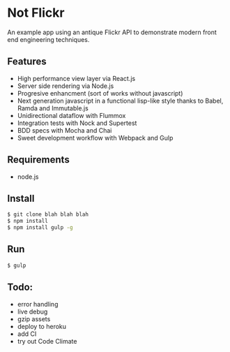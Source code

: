 # Not Flickr

An example app using an antique Flickr API to demonstrate modern front end engineering techniques.

## Features

* High performance view layer via React.js
* Server side rendering via Node.js
* Progresive enhancment (sort of works without javascript)
* Next generation javascript in a functional lisp-like style thanks to Babel, Ramda and Immutable.js
* Unidirectional dataflow with Flummox
* Integration tests with Nock and Supertest
* BDD specs with Mocha and Chai
* Sweet development workflow with Webpack and Gulp

## Requirements

* node.js

## Install

``` bash
$ git clone blah blah blah
$ npm install
$ npm install gulp -g

```

## Run
``` bash
$ gulp
```

## Todo:

* error handling
* live debug
* gzip assets
* deploy to heroku
* add CI
* try out Code Climate
